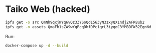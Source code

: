 # Taiko Web (hacked)

```bash
ipfs get -o src QmNh9qxjWYq6vQz3ZYSoQd1563yN3zxyQX1ndj2AFR8ub2
ipfs get -o assets QmaFh1sZW9wYqPcqDhfDPc1qrL3iyqoC3YMBDFW32EgnNd
```

Run:

```bash
docker-compose up -d --build
```
